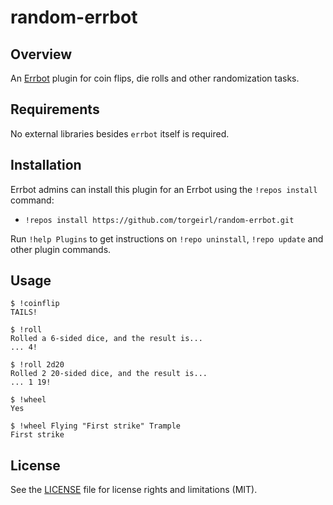 random-errbot
=============

## Overview
An [Errbot](https://github.com/errbotio/errbot) plugin for coin flips, die rolls and other randomization tasks.

## Requirements
No external libraries besides `errbot` itself is required.

## Installation
Errbot admins can install this plugin for an Errbot using the `!repos install` command:
  - `!repos install https://github.com/torgeirl/random-errbot.git`

Run `!help Plugins` to get instructions on `!repo uninstall`, `!repo update` and other plugin commands.

## Usage
```
$ !coinflip
TAILS!

$ !roll
Rolled a 6-sided dice, and the result is...
... 4!

$ !roll 2d20
Rolled 2 20-sided dice, and the result is...
... 1 19!

$ !wheel
Yes

$ !wheel Flying "First strike" Trample
First strike
```

## License
See the [LICENSE](LICENSE.md) file for license rights and limitations (MIT).
